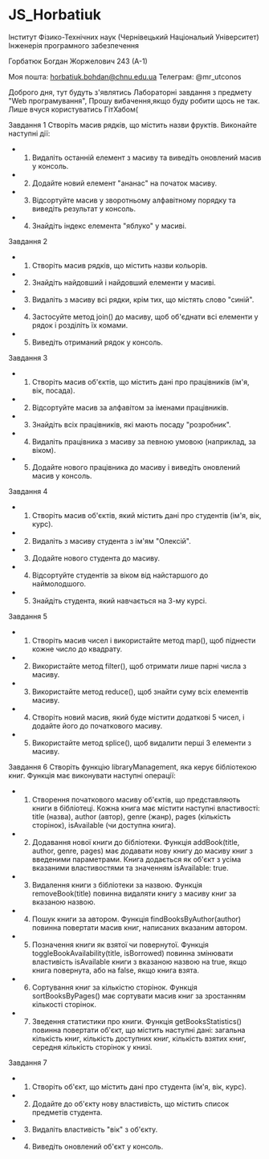 # JS_Horbatiuk


Інститут Фізико-Технічних наук (Чернівецький Національий Університет)
Інженерія програмного забезпечення  

Горбатюк Богдан Жоржелович 243 (А-1)

Моя пошта: horbatiuk.bohdan@chnu.edu.ua
Телеграм: @mr_utconos

Доброго дня, тут будуть з'являтись Лабораторні завдання з предмету "Web програмування",
Прошу вибачення,якщо буду робити щось не так.
Лише вчуся користуватись ГітХабом(


Завдання 1
Створіть масив рядків, що містить назви фруктів. Виконайте наступні дії:
- 1. Видаліть останній елемент з масиву та виведіть оновлений масив у консоль.
- 2. Додайте новий елемент "ананас" на початок масиву.
- 3. Відсортуйте масив у зворотньому алфавітному порядку та виведіть результат у
     консоль.
- 4. Знайдіть індекс елемента "яблуко" у масиві.

Завдання 2
- 1. Створіть масив рядків, що містить назви кольорів.
- 2. Знайдіть найдовший і найдовший елементи у масиві.
- 3. Видаліть з масиву всі рядки, крім тих, що містять слово "синій".
- 4. Застосуйте метод join() до масиву, щоб об'єднати всі елементи у рядок і розділіть
     їх комами.
- 5. Виведіть отриманий рядок у консоль.
     
Завдання 3
- 1. Створіть масив об'єктів, що містить дані про працівників (ім'я, вік, посада).
- 2. Відсортуйте масив за алфавітом за іменами працівників.
- 3. Знайдіть всіх працівників, які мають посаду "розробник".
- 4. Видаліть працівника з масиву за певною умовою (наприклад, за віком).
- 5. Додайте нового працівника до масиву і виведіть оновлений масив у консоль.
     
Завдання 4
- 1. Створіть масив об'єктів, який містить дані про студентів (ім'я, вік, курс).
- 2. Видаліть з масиву студента з ім'ям "Олексій".
- 3. Додайте нового студента до масиву.
- 4. Відсортуйте студентів за віком від найстаршого до наймолодшого.
- 5. Знайдіть студента, який навчається на 3-му курсі.
     
Завдання 5
- 1. Створіть масив чисел і використайте метод map(), щоб піднести кожне число до
     квадрату.
- 2. Використайте метод filter(), щоб отримати лише парні числа з масиву.
- 3. Використайте метод reduce(), щоб знайти суму всіх елементів масиву.
- 4. Створіть новий масив, який буде містити додаткові 5 чисел, і додайте його до
     початкового масиву.
- 5. Використайте метод splice(), щоб видалити перші 3 елементи з масиву.
     
Завдання 6
Створіть функцію libraryManagement, яка керує бібліотекою книг. Функція має
виконувати наступні операції:

- 1. Створення початкового масиву об'єктів, що представляють книги в бібліотеці.
     Кожна книга має містити наступні властивості: title (назва), author (автор), genre
     (жанр), pages (кількість сторінок), isAvailable (чи доступна книга).
- 2. Додавання нової книги до бібліотеки. Функція addBook(title, author, genre, pages)
     має додавати нову книгу до масиву книг з введеними параметрами. Книга
     додається як об'єкт з усіма вказаними властивостями та значенням isAvailable:
     true.
- 3. Видалення книги з бібліотеки за назвою. Функція removeBook(title) повинна
     видаляти книгу з масиву книг за вказаною назвою.
- 4. Пошук книги за автором. Функція findBooksByAuthor(author) повинна повертати
     масив книг, написаних вказаним автором.
- 5. Позначення книги як взятої чи повернутої. Функція toggleBookAvailability(title,
     isBorrowed) повинна змінювати властивість isAvailable книги з вказаною назвою
     на true, якщо книга повернута, або на false, якщо книга взята.
- 6. Сортування книг за кількістю сторінок. Функція sortBooksByPages() має
     сортувати масив книг за зростанням кількості сторінок.
- 7. Зведення статистики про книги. Функція getBooksStatistics() повинна повертати
     об'єкт, що містить наступні дані: загальна кількість книг, кількість доступних
     книг, кількість взятих книг, середня кількість сторінок у книзі.

Завдання 7
- 1. Створіть об'єкт, що містить дані про студента (ім'я, вік, курс).
- 2. Додайте до об'єкту нову властивість, що містить список предметів студента.
- 3. Видаліть властивість "вік" з об'єкту.
- 4. Виведіть оновлений об'єкт у консоль.
